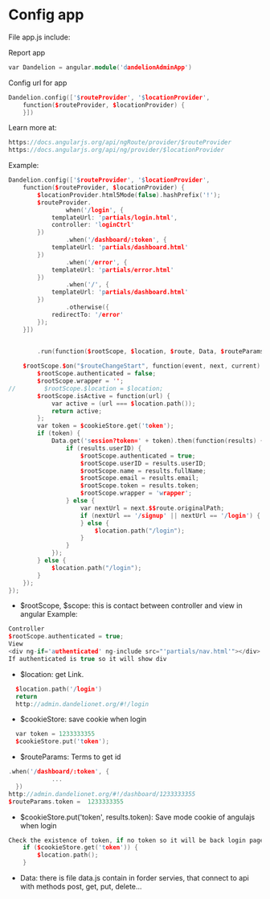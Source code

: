 # Config app

File app.js include:

Report app
```cpp
var Dandelion = angular.module('dandelionAdminApp')
```

Config url for app
```cpp
Dandelion.config(['$routeProvider', '$locationProvider',
    function($routeProvider, $locationProvider) {
    }])
```
Learn more at:

```cpp
https://docs.angularjs.org/api/ngRoute/provider/$routeProvider
https://docs.angularjs.org/api/ng/provider/$locationProvider
```

Example: 

```cpp
Dandelion.config(['$routeProvider', '$locationProvider',
    function($routeProvider, $locationProvider) {
        $locationProvider.html5Mode(false).hashPrefix('!');
        $routeProvider.
                when('/login', {
            templateUrl: 'partials/login.html',
            controller: 'loginCtrl'
        })
                .when('/dashboard/:token', {
            templateUrl: 'partials/dashboard.html'
        })
                .when('/error', {
            templateUrl: 'partials/error.html'
        })
                .when('/', {
            templateUrl: 'partials/dashboard.html'
        })
                .otherwise({
            redirectTo: '/error'
        });
    }])
    

```
```cpp
        .run(function($rootScope, $location, $route, Data, $routeParams, $cookieStore) {

    $rootScope.$on("$routeChangeStart", function(event, next, current) {
        $rootScope.authenticated = false;
        $rootScope.wrapper = '';
//        $rootScope.$location = $location;
        $rootScope.isActive = function(url) {
            var active = (url === $location.path());
            return active;
        };
        var token = $cookieStore.get('token');
        if (token) {
            Data.get('session?token=' + token).then(function(results) {
                if (results.userID) {
                    $rootScope.authenticated = true;
                    $rootScope.userID = results.userID;
                    $rootScope.name = results.fullName;
                    $rootScope.email = results.email;
                    $rootScope.token = results.token;
                    $rootScope.wrapper = 'wrapper';
                } else {
                    var nextUrl = next.$$route.originalPath;
                    if (nextUrl == '/signup' || nextUrl == '/login') {
                    } else {
                        $location.path("/login");
                    }
                }
            });
        } else {
            $location.path("/login");
        }
    });
});
```
- $rootScope, $scope: this is contact between controller and view in angular
 Example:
```cpp
Controller
$rootScope.authenticated = true;
View
<div ng-if='authenticated' ng-include src="'partials/nav.html'"></div>
If authenticated is true so it will show div
```
- $location: get Link.
```cpp
  $location.path('/login')
  return
  http://admin.dandelionet.org/#!/login
```
- $cookieStore: save cookie when login
```cpp
  var token = 1233333355
  $cookieStore.put('token');
```
- $routeParams: Terms to get id
```cpp
.when('/dashboard/:token', {
            ...
  })
http://admin.dandelionet.org/#!/dashboard/1233333355
$routeParams.token =  1233333355      
```
- $cookieStore.put('token', results.token): Save mode cookie of angulajs when login

```cpp
Check the existence of token, if no token so it will be back login page.
    if ($cookieStore.get('token')) {
        $location.path();
    }
```

- Data: there is file data.js contain in forder servies, that connect to api with methods post, get, put, delete...

